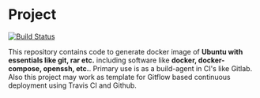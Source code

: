 # Project

[![Build Status](https://travis-ci.com/sachin-gupta/dkrhub-cinode-ubu.svg?branch=master)](https://travis-ci.com/sachin-gupta/dkrhub-cinode-ubu)

This repository contains code to generate docker image of **Ubuntu with essentials like git, rar etc.** including software like **docker, docker-compose, openssh, etc.**. Primary use is as a build-agent in CI's like Gitlab. Also this project may work as template for Gitflow based continuous deployment using Travis CI and Github.
